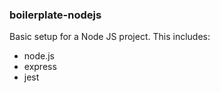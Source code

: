 ### boilerplate-nodejs

Basic setup for a Node JS project. This includes:
- node.js
- express 
- jest
